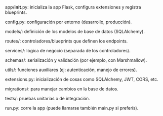 app/**init**.py: inicializa la app Flask, configura extensiones y registra blueprints.

config.py: configuración por entorno (desarrollo, producción).

models/: definición de los modelos de base de datos (SQLAlchemy).

routes/: controladores/blueprints que definen los endpoints.

services/: lógica de negocio (separada de los controladores).

schemas/: serialización y validación (por ejemplo, con Marshmallow).

utils/: funciones auxiliares (ej: autenticación, manejo de errores).

extensions.py: inicialización de cosas como SQLAlchemy, JWT, CORS, etc.

migrations/: para manejar cambios en la base de datos.

tests/: pruebas unitarias o de integración.

run.py: corre la app (puede llamarse también main.py si preferís).
